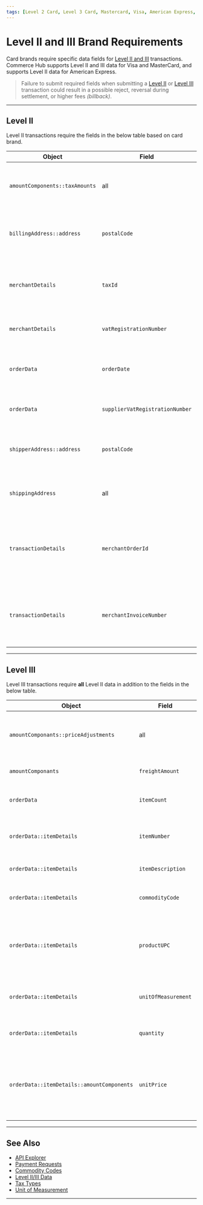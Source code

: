 ```yaml
---
tags: [Level 2 Card, Level 3 Card, Mastercard, Visa, American Express, Discover, Purchase Card, Commercial Card, Business Card]
---
```


# Level II and III Brand Requirements

Card brands require specific data fields for [Level II and III](?path=docs/Resources/Guides/Level23/Level23.md) transactions. Commerce Hub supports Level II and III data for Visa and MasterCard, and supports Level II data for American Express.

<!-- theme: warning -->
> Failure to submit required fields when submitting a [Level II](#level-ii) or [Level III](#level-iii) transaction could result in a possible reject, reversal during settlement, or higher fees _(billback)_.

---

## Level II

Level II transactions require the fields in the below table based on card brand.

| Object | Field | Amex | Mastercard | Visa | Description |
| ------ | ------ | :------: | :-----: | :------: | ----- |
| `amountComponents::taxAmounts` | all | | &#10004; | &#10004; | Total [tax](?path=docs/Resources/Master-Data/Tax-Types.md) amounts and type applied to the purchase |
 | `billingAddress::address` | `postalCode` | &#10004; | | | [Address](?path=docs/Resources/Master-Data/Address.md) connected to the customer's [payment method](?path=docs/Resources/Guides/Payment-Sources/Source-Type.md) |
| `merchantDetails` | `taxId` | &#10004; | &#10004; | &#10004; | Tax ID in United States and Business Number _(BN)_ in Canada. |
| `merchantDetails` | `vatRegistrationNumber` | | &#10004; | &#10004; | Merchant's VAT registration number |
| `orderData` | `orderDate` | &#10004; | &#10004; | &#10004; | Date that goods and services are ordered. YYYY-MM-DD format |
| `orderData` | `supplierVatRegistrationNumber` |  | &#10004; | &#10004;  | Supplier VAT registration number |
| `shipperAddress::address` | `postalCode` | &#10004; | | | [Address](?path=docs/Resources/Master-Data/Address.md) where the merchant is shipping product **from** |
| `shippingAddress` | all | &#10004; | | | [Address](?path=docs/Resources/Master-Data/Address.md) where the merchant is shipping product **to** |
| `transactionDetails` | `merchantOrderId` | &#10004; | &#10004; | &#10004; | Merchant order ID, customer reference number or purchase order number _(PO Number)_ |
| `transactionDetails` | `merchantInvoiceNumber` | | &#10004; | &#10004; | Merchant invoice number or reference number for transactions including VAT |

---

## Level III

Level III transactions require **all** Level II data in addition to the fields in the below table.

| Object | Field | Mastercard | Visa | Description |
| ------ | ------ | :-----: | :------: | -----|
| `amountComponants::priceAdjustments` | all | &#10004; | &#10004; | Total [discount](?path=docs/Resources/Master-Data/Price-Adjustments.md) amounts and details applied to the purchase |
| `amountComponants` | `freightAmount` | | &#10004; | Freight amount applied |
| `orderData` | `itemCount` | &#10004; | &#10004; | Total number of items included in the purchase |
| `orderData::itemDetails` | `itemNumber` | &#10004; | &#10004; | Identifies the line item number out of total items sold |
| `orderData::itemDetails` | `itemDescription` | &#10004; | &#10004; | Name or description of item |
| `orderData::itemDetails` | `commodityCode` | &#10004; | &#10004; | Identifies the [commodity code](?path=docs/Resources/Master-Data/Commodity-Codes.md) of the products sold |
| `orderData::itemDetails` | `productUPC` | &#10004; | &#10004; | Universal Product Code identifier used for retail products worldwide |
| `orderData::itemDetails` | `unitOfMeasurement` | &#10004; | &#10004; | Identifies the [type of measurement](?path=docs/Resources/Master-Data/Unit-Measurement.md) for the product sold |
| `orderData::itemDetails` | `quantity` |  &#10004; | &#10004; | Identifies the number of units of the product sold |
| `orderData::itemDetails::amountComponents` | `unitPrice` | | &#10004; | Identifies the price per unit of measure for the product sold. This should exclude any taxes or charges |

---

## See Also

- [API Explorer](../api/?type=post&path=/payments/v1/charges)
- [Payment Requests](?path=docs/Resources/API-Documents/Payments/Payments.md)
- [Commodity Codes](?path=docs/Resources/Guides/Level23/Commodity-Codes.md)
- [Level II/III Data](?path=docs/Resources/Guides/Level23/Level23.md)
- [Tax Types](?path=docs/Resources/Guides/Level23/Tax-Types.md)
- [Unit of Measurement](?path=docs/Resources/Guides/Level23/Unit-Measurement.md)

---
